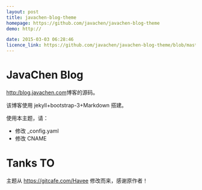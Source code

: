 ```yaml
---
layout: post
title: javachen-blog-theme
homepage: https://github.com/javachen/javachen-blog-theme
demo: http://

date: 2015-03-03 06:28:46
licence_link: https://github.com/javachen/javachen-blog-theme/blob/master/LICENSE
---
```

JavaChen Blog
======

[http:/blog.javachen.com](http://blog.javachen.com)博客的源码。

该博客使用 jekyll+bootstrap-3+Markdown 搭建。

使用本主题，请：

- 修改 _config.yaml
- 修改 CNAME

# Tanks TO

主题从 <https://gitcafe.com/Havee> 修改而来，感谢原作者！


